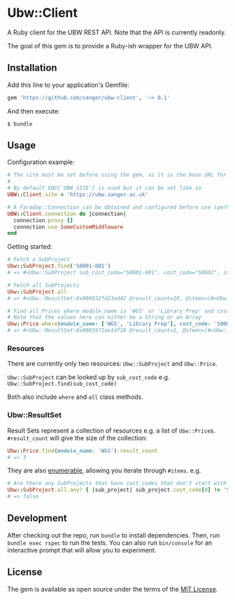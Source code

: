 # Ubw::Client

A Ruby client for the UBW REST API. Note that the API is currently readonly.

The goal of this gem is to provide a Ruby-ish wrapper for the UBW API.

## Installation

Add this line to your application's Gemfile:

```ruby
gem 'https://github.com/sanger/ubw-client', '~> 0.1'
```

And then execute:

    $ bundle

## Usage

Configuration example:

```ruby
# The site must be set before using the gem, as it is the base URL for all API calls.
#
# By default ENV['UBW_SITE'] is used but it can be set like so
UBW::Client.site = 'https://ubw.sanger.ac.uk' 

# A Faraday::Connection can be obtained and configured before use (perhaps to disable a proxy)
UBW::Client.connection do |connection|
  connection.proxy {}
  connection.use SomeCustomMiddleware
end
```

Getting started:

```ruby
# Fetch a SubProject
Ubw::SubProject.find('S0001-001')
# => #<Ubw::SubProject sub_cost_code="S0001-001", cost_code="S0001", status="N", is_active?=true>

# Fetch all SubProjects
Ubw::SubProject.all
# => #<Ubw::ResultSet:0x000032fd23ad42 @result_count=10, @items=[#<Ubw::SubProject sub_cost_code="S0001-001", cost_code="S0001", status="N", is_active?=true>, ...]

# Find all Prices where module_name is 'WGS' or 'Library Prep' and cost_code is 'S0001'
# Note that the values here can either be a String or an Array
Ubw::Price.where(module_name: ['WGS', 'Library Prep'], cost_code: 'S0001')
# => #<Ubw::ResultSet:0x0001972ae1df28 @result_count=2, @items=[#<Ubw::Price module_name="WGS", cost_code="S0001", unit_price="9.99">, ...]
```

### Resources

There are currently only two resources: `Ubw::SubProject` and `Ubw::Price`.

`Ubw::SubProject` can be looked up by `sub_cost_code` e.g. `Ubw::SubProject.find(sub_cost_code)`

Both also include `where` and `all` class methods.

### Ubw::ResultSet

Result Sets represent a collection of resources e.g. a list of `Ubw::Price`s. `#result_count` will give the size of the collection:

```ruby
Ubw::Price.find(module_name: 'WGS').result_count
# => 3
```

They are also [enumerable](https://ruby-doc.org/core-2.5.1/Enumerable.html), allowing you iterate through `#items`. e.g.
```ruby
# Are there any SubProjects that have cost_codes that don't start with 'S'?
Ubw::SubProject.all.any? { |sub_project| sub_project.cost_code[0] != 'S' }
# => false
```

## Development

After checking out the repo, run `bundle` to install dependencies. Then, run `bundle exec rspec` to run the tests. You can also run `bin/console` for an interactive prompt that will allow you to experiment.

## License

The gem is available as open source under the terms of the [MIT License](https://opensource.org/licenses/MIT).
